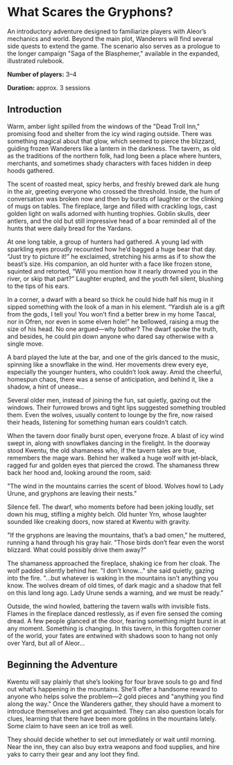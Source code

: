# What Scares the Gryphons?

An introductory adventure designed to familiarize players with Aleor’s mechanics and world. Beyond the main plot, Wanderers will find several side quests to extend the game. The scenario also serves as a prologue to the longer campaign "Saga of the Blasphemer," available in the expanded, illustrated rulebook.

**Number of players:** 3–4

**Duration:** approx. 3 sessions

## Introduction

Warm, amber light spilled from the windows of the "Dead Troll Inn," promising food and shelter from the icy wind raging outside. There was something magical about that glow, which seemed to pierce the blizzard, guiding frozen Wanderers like a lantern in the darkness. The tavern, as old as the traditions of the northern folk, had long been a place where hunters, merchants, and sometimes shady characters with faces hidden in deep hoods gathered.

The scent of roasted meat, spicy herbs, and freshly brewed dark ale hung in the air, greeting everyone who crossed the threshold. Inside, the hum of conversation was broken now and then by bursts of laughter or the clinking of mugs on tables. The fireplace, large and filled with crackling logs, cast golden light on walls adorned with hunting trophies. Goblin skulls, deer antlers, and the old but still impressive head of a boar reminded all of the hunts that were daily bread for the Yardans.

At one long table, a group of hunters had gathered. A young lad with sparkling eyes proudly recounted how he’d bagged a huge bear that day. “Just try to picture it!” he exclaimed, stretching his arms as if to show the beast’s size. His companion, an old hunter with a face like frozen stone, squinted and retorted, “Will you mention how it nearly drowned you in the river, or skip that part?” Laughter erupted, and the youth fell silent, blushing to the tips of his ears.

In a corner, a dwarf with a beard so thick he could hide half his mug in it sipped something with the look of a man in his element. “Yardish ale is a gift from the gods, I tell you! You won’t find a better brew in my home Tascal, nor in Ofren, nor even in some elven hole!” he bellowed, raising a mug the size of his head. No one argued—why bother? The dwarf spoke the truth, and besides, he could pin down anyone who dared say otherwise with a single move.

A bard played the lute at the bar, and one of the girls danced to the music, spinning like a snowflake in the wind. Her movements drew every eye, especially the younger hunters, who couldn’t look away. Amid the cheerful, homespun chaos, there was a sense of anticipation, and behind it, like a shadow, a hint of unease...

Several older men, instead of joining the fun, sat quietly, gazing out the windows. Their furrowed brows and tight lips suggested something troubled them. Even the wolves, usually content to lounge by the fire, now raised their heads, listening for something human ears couldn’t catch.

When the tavern door finally burst open, everyone froze. A blast of icy wind swept in, along with snowflakes dancing in the firelight. In the doorway stood Kwentu, the old shamaness who, if the tavern tales are true, remembers the mage wars. Behind her walked a huge wolf with jet-black, ragged fur and golden eyes that pierced the crowd. The shamaness threw back her hood and, looking around the room, said:

"The wind in the mountains carries the scent of blood. Wolves howl to Lady Urune, and gryphons are leaving their nests."

Silence fell. The dwarf, who moments before had been joking loudly, set down his mug, stifling a mighty belch. Old hunter Yrn, whose laughter sounded like creaking doors, now stared at Kwentu with gravity.

"If the gryphons are leaving the mountains, that’s a bad omen," he muttered, running a hand through his gray hair. "Those birds don’t fear even the worst blizzard. What could possibly drive them away?"

The shamaness approached the fireplace, shaking ice from her cloak. The wolf padded silently behind her. "I don’t know..." she said quietly, gazing into the fire. "...but whatever is waking in the mountains isn’t anything you know. The wolves dream of old times, of dark magic and a shadow that fell on this land long ago. Lady Urune sends a warning, and we must be ready."

Outside, the wind howled, battering the tavern walls with invisible fists. Flames in the fireplace danced restlessly, as if even fire sensed the coming dread. A few people glanced at the door, fearing something might burst in at any moment. Something is changing. In this tavern, in this forgotten corner of the world, your fates are entwined with shadows soon to hang not only over Yard, but all of Aleor...

## Beginning the Adventure

Kwentu will say plainly that she’s looking for four brave souls to go and find out what’s happening in the mountains. She’ll offer a handsome reward to anyone who helps solve the problem—2 gold pieces and "anything you find along the way." Once the Wanderers gather, they should have a moment to introduce themselves and get acquainted. They can also question locals for clues, learning that there have been more goblins in the mountains lately. Some claim to have seen an ice troll as well.

They should decide whether to set out immediately or wait until morning. Near the inn, they can also buy extra weapons and food supplies, and hire yaks to carry their gear and any loot they find.
